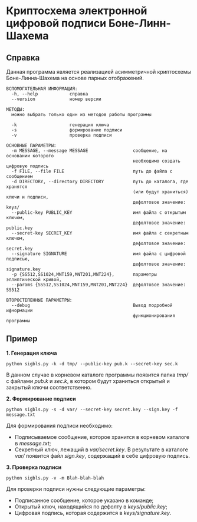 Криптосхема электронной цифровой подписи Боне-Линн-Шахема
=============
Справка
-------------
Данная программа является реализацией асимметричной криптосхемы Боне-Линна-Шахема на основе парных отображений.

    ВСПОМОГАТЕЛЬНАЯ ИНФОРМАЦИЯ:
      -h, --help            справка
      --version             номер версии
      
    МЕТОДЫ:
      можно выбрать только один из методов работы программы
        
      -k                    генерация ключа
      -s                    формирование подписи
      -v                    проверка подписи
      
    ОСНОВНЫЕ ПАРАМЕТРЫ:
      -m MESSAGE, --message MESSAGE                 сообщение, на основании которого 
                                                    необходимо создать цифровую подпись
      -f FILE, --file FILE                          путь до файла с сообщением
      -d DIRECTORY, --directory DIRECTORY           путь до каталога, где хранятся 
                                                    (или будут храниться) ключи и подписи,
                                                    дефолтовое значение: keys/
      --public-key PUBLIC_KEY                       имя файла с открытым ключом,
                                                    дефолтовое значение: public.key
      --secret-key SECRET_KEY                       имя файла с секретным ключом,
                                                    дефолтовое значение: secret.key
      --signature SIGNATURE                         имя файла с цифровой подписью,
                                                    дефолтовое значение: signature.key
      -p {SS512,SS1024,MNT159,MNT201,MNT224},       параметры эллиптической кривой,
      --params {SS512,SS1024,MNT159,MNT201,MNT224}  дефолтовое значение: SS512
        
    ВТОРОСТЕПЕННЫЕ ПАРАМЕТРЫ:
      --debug                                       Вывод подробной ифнормации 
                                                    функционирования программы

Пример
-------------
**1. Генерация ключа**

    python sigbls.py -k -d tmp/ --public-key pub.k --secret-key sec.k
В данном случае в корневом каталоге программы появится папка *tmp/* с файлами *pub.k* и *sec.k*, в котором будут храниться открытый и закрытый ключи соответственно.

**2. Формирование подписи**

    python sigbls.py -s -d var/ --secret-key secret.key --sign.key -f message.txt
Для формирования подписи необходимо:
* Подписываемое сообщение, которое хранится в корневом каталоге в  *message.txt*;
* Секретный ключ, лежащий в *var/secret.key*.
В результате в каталоге *var/* появится файл *sign.key*, содержащий в себе цифровую подпись.

**3. Проверка подписи**

    python sigbls.py -v -m Blah-blah-blah
Для проверки подписи нужны следующие параметры:
* Подписанное сообщение, которое указано в команде;
* Открытый ключ, находящийся по дефолту в *keys/public.key*;
* Цифровая подпись, которая содержится в *keys/signature.key*.
